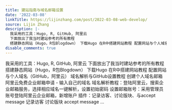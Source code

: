 ```yaml
---
title: 建站指南与域名邮箱设置
date: '2022-03-08'
linkTitle: https://lijinzhang.com/post/2022-03-08-web-develop/
source: Lijin Zhang
description: |-
  我采用的工具：Hugo, R, GitHub, 阿里云
  下面放出了我当时建站参考的所有教程
  搭建静态网站（Hugo，R包Blogdown） 下载Hugo 在R中搭建网站教程 配置网站与个人域名（GitHub，阿里云） 域名解析与GitHub设置教程 创建个人域名邮箱 阿里云免费企业邮箱申请 - 输入自己的域名 域名解析教程：登陆阿里云，搜索企业邮箱服务，选择相应域名一键解析，设置初始密码 设置邮箱账号：采用管理员账号登陆阿里云企业邮箱，新增账户 插件：记录访客、讨论版块、与accept message 记录访客 讨论版块 accept message  ...
disable_comments: true
---
```

我采用的工具：Hugo, R, GitHub, 阿里云
下面放出了我当时建站参考的所有教程
搭建静态网站（Hugo，R包Blogdown） 下载Hugo 在R中搭建网站教程 配置网站与个人域名（GitHub，阿里云） 域名解析与GitHub设置教程 创建个人域名邮箱 阿里云免费企业邮箱申请 - 输入自己的域名 域名解析教程：登陆阿里云，搜索企业邮箱服务，选择相应域名一键解析，设置初始密码 设置邮箱账号：采用管理员账号登陆阿里云企业邮箱，新增账户 插件：记录访客、讨论版块、与accept message 记录访客 讨论版块 accept message  ...